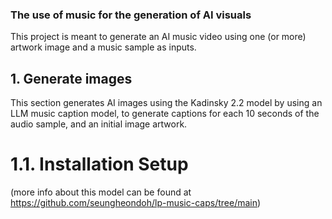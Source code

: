 ### The use of music for the generation of AI visuals

This project is meant to generate an AI music video using one (or more) artwork image and a music sample as inputs.

## 1. Generate images

This section generates AI images using the Kadinsky 2.2 model by using an LLM music caption model, to generate captions for each 10 seconds of the audio sample, and an initial image artwork.

# 1.1. Installation Setup

(more info about this model can be found at https://github.com/seungheondoh/lp-music-caps/tree/main)
